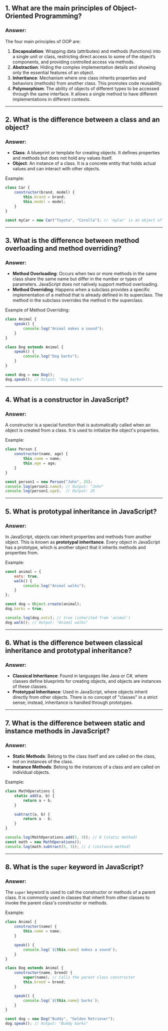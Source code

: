 ## 1. What are the main principles of Object-Oriented Programming?

### Answer:
The four main principles of OOP are:
1. **Encapsulation**: Wrapping data (attributes) and methods (functions) into a single unit or class, restricting direct access to some of the object’s components, and providing controlled access via methods.
2. **Abstraction**: Hiding the complex implementation details and showing only the essential features of an object.
3. **Inheritance**: Mechanism where one class inherits properties and behaviors (methods) from another class. This promotes code reusability.
4. **Polymorphism**: The ability of objects of different types to be accessed through the same interface. It allows a single method to have different implementations in different contexts.

---

## 2. What is the difference between a class and an object?

### Answer:
- **Class**: A blueprint or template for creating objects. It defines properties and methods but does not hold any values itself.
- **Object**: An instance of a class. It is a concrete entity that holds actual values and can interact with other objects.

Example:
```javascript
class Car {
    constructor(brand, model) {
        this.brand = brand;
        this.model = model;
    }
}

const myCar = new Car("Toyota", "Corolla"); // 'myCar' is an object of the 'Car' class
```

---

## 3. What is the difference between method overloading and method overriding?

### Answer:
- **Method Overloading**: Occurs when two or more methods in the same class share the same name but differ in the number or types of parameters. JavaScript does not natively support method overloading.
- **Method Overriding**: Happens when a subclass provides a specific implementation of a method that is already defined in its superclass. The method in the subclass overrides the method in the superclass.

Example of Method Overriding:
```javascript
class Animal {
    speak() {
        console.log("Animal makes a sound");
    }
}

class Dog extends Animal {
    speak() {
        console.log("Dog barks");
    }
}

const dog = new Dog();
dog.speak(); // Output: "Dog barks"
```

---

## 4. What is a constructor in JavaScript?

### Answer:
A constructor is a special function that is automatically called when an object is created from a class. It is used to initialize the object's properties.

Example:
```javascript
class Person {
    constructor(name, age) {
        this.name = name;
        this.age = age;
    }
}

const person1 = new Person("John", 25); 
console.log(person1.name); // Output: "John"
console.log(person1.age);  // Output: 25
```

---

## 5. What is prototypal inheritance in JavaScript?

### Answer:
In JavaScript, objects can inherit properties and methods from another object. This is known as **prototypal inheritance**. Every object in JavaScript has a prototype, which is another object that it inherits methods and properties from.

Example:
```javascript
const animal = {
    eats: true,
    walk() {
        console.log("Animal walks");
    }
};

const dog = Object.create(animal);
dog.barks = true;

console.log(dog.eats); // true (inherited from 'animal')
dog.walk(); // Output: "Animal walks"
```

---

## 6. What is the difference between classical inheritance and prototypal inheritance?

### Answer:
- **Classical Inheritance**: Found in languages like Java or C#, where classes define blueprints for creating objects, and objects are instances of these classes.
- **Prototypal Inheritance**: Used in JavaScript, where objects inherit directly from other objects. There is no concept of "classes" in a strict sense; instead, inheritance is handled through prototypes.

---

## 7. What is the difference between static and instance methods in JavaScript?

### Answer:
- **Static Methods**: Belong to the class itself and are called on the class, not on instances of the class.
- **Instance Methods**: Belong to the instances of a class and are called on individual objects.

Example:
```javascript
class MathOperations {
    static add(a, b) {
        return a + b;
    }

    subtract(a, b) {
        return a - b;
    }
}

console.log(MathOperations.add(5, 3)); // 8 (static method)
const math = new MathOperations();
console.log(math.subtract(5, 3)); // 2 (instance method)
```

---

## 8. What is the `super` keyword in JavaScript?

### Answer:
The `super` keyword is used to call the constructor or methods of a parent class. It is commonly used in classes that inherit from other classes to invoke the parent class's constructor or methods.

Example:
```javascript
class Animal {
    constructor(name) {
        this.name = name;
    }

    speak() {
        console.log(`${this.name} makes a sound`);
    }
}

class Dog extends Animal {
    constructor(name, breed) {
        super(name); // Calls the parent class constructor
        this.breed = breed;
    }

    speak() {
        console.log(`${this.name} barks`);
    }
}

const dog = new Dog("Buddy", "Golden Retriever");
dog.speak(); // Output: "Buddy barks"
```

